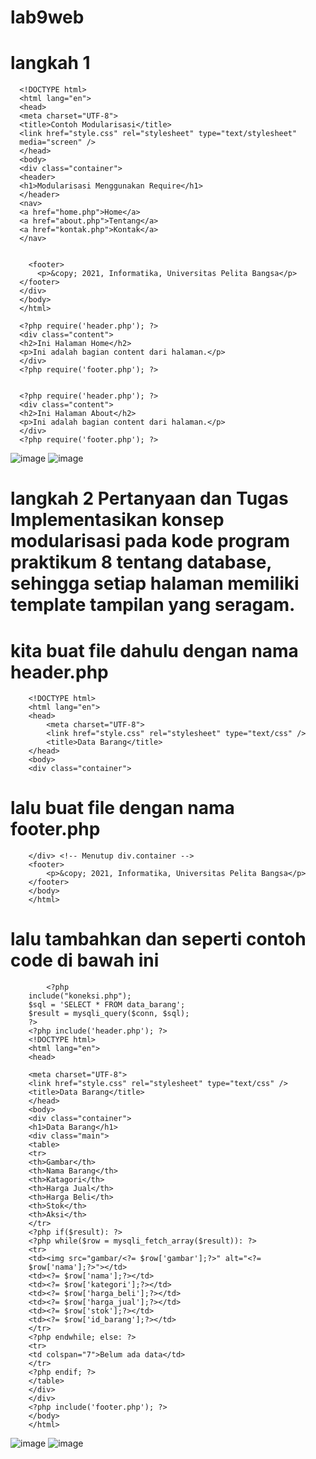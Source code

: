 # lab9web
# langkah 1

      <!DOCTYPE html>
      <html lang="en">
      <head>
      <meta charset="UTF-8">
      <title>Contoh Modularisasi</title>
      <link href="style.css" rel="stylesheet" type="text/stylesheet"
      media="screen" />
      </head>
      <body>
      <div class="container">
      <header>
      <h1>Modularisasi Menggunakan Require</h1>
      </header>
      <nav>
      <a href="home.php">Home</a>
      <a href="about.php">Tentang</a>
      <a href="kontak.php">Kontak</a>
      </nav>
      
      
        <footer>
          <p>&copy; 2021, Informatika, Universitas Pelita Bangsa</p>
      </footer>
      </div>
      </body>
      </html>
      
      <?php require('header.php'); ?>
      <div class="content">
      <h2>Ini Halaman Home</h2>
      <p>Ini adalah bagian content dari halaman.</p>
      </div>
      <?php require('footer.php'); ?>
      
      
      <?php require('header.php'); ?>
      <div class="content">
      <h2>Ini Halaman About</h2>
      <p>Ini adalah bagian content dari halaman.</p>
      </div>
      <?php require('footer.php'); ?>

![image](https://github.com/user-attachments/assets/a7a4821c-17b2-4a88-968b-d25b95b74487)
![image](https://github.com/user-attachments/assets/3a576d24-2b5a-4457-b922-364e24b42f59)


# langkah 2 Pertanyaan dan Tugas Implementasikan konsep modularisasi pada kode program praktikum 8 tentang database, sehingga setiap halaman memiliki template tampilan yang seragam.
  #  kita buat file dahulu dengan nama header.php
        <!DOCTYPE html>
        <html lang="en">
        <head>
            <meta charset="UTF-8">
            <link href="style.css" rel="stylesheet" type="text/css" />
            <title>Data Barang</title>
        </head>
        <body>
        <div class="container">

# lalu buat file dengan nama footer.php
        </div> <!-- Menutup div.container -->
        <footer>
            <p>&copy; 2021, Informatika, Universitas Pelita Bangsa</p>
        </footer>
        </body>
        </html>

# lalu tambahkan <?php include('header.php'); ?> dan <?php include('footer.php'); ?>    seperti contoh code di bawah ini


            <?php
        include("koneksi.php");
        $sql = 'SELECT * FROM data_barang';
        $result = mysqli_query($conn, $sql);
        ?>
        <?php include('header.php'); ?>
        <!DOCTYPE html>
        <html lang="en">
        <head>
        
        <meta charset="UTF-8">
        <link href="style.css" rel="stylesheet" type="text/css" />
        <title>Data Barang</title>
        </head>
        <body>
        <div class="container">
        <h1>Data Barang</h1>
        <div class="main">
        <table>
        <tr>
        <th>Gambar</th>
        <th>Nama Barang</th>
        <th>Katagori</th>
        <th>Harga Jual</th>
        <th>Harga Beli</th>
        <th>Stok</th>
        <th>Aksi</th>
        </tr>
        <?php if($result): ?>
        <?php while($row = mysqli_fetch_array($result)): ?>
        <tr>
        <td><img src="gambar/<?= $row['gambar'];?>" alt="<?=
        $row['nama'];?>"></td>
        <td><?= $row['nama'];?></td>
        <td><?= $row['kategori'];?></td>
        <td><?= $row['harga_beli'];?></td>
        <td><?= $row['harga_jual'];?></td>
        <td><?= $row['stok'];?></td>
        <td><?= $row['id_barang'];?></td>
        </tr>
        <?php endwhile; else: ?>
        <tr>
        <td colspan="7">Belum ada data</td>
        </tr>
        <?php endif; ?>
        </table>
        </div>
        </div>
        <?php include('footer.php'); ?>
        </body>
        </html>
        
  ![image](https://github.com/user-attachments/assets/793823ae-d727-43a5-a963-191e14d725cd)
  ![image](https://github.com/user-attachments/assets/f96ab66a-d866-4280-bc48-20327c9ea73a)


        
